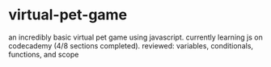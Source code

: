 # virtual-pet-game
an incredibly basic virtual pet game using javascript. currently learning js on codecademy (4/8 sections completed). reviewed: variables, conditionals, functions, and scope
